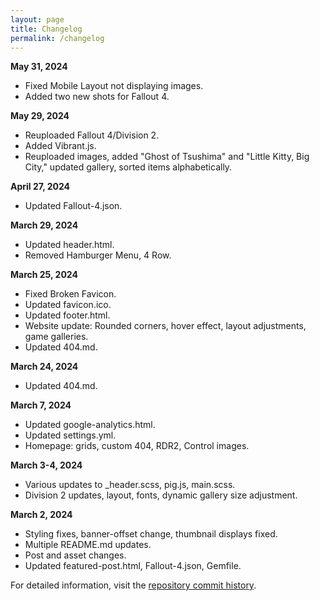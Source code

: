 ```yaml
---
layout: page
title: Changelog
permalink: /changelog
---
```

**May 31, 2024**
- Fixed Mobile Layout not displaying images.
- Added two new shots for Fallout 4.

**May 29, 2024**
- Reuploaded Fallout 4/Division 2.
- Added Vibrant.js.
- Reuploaded images, added "Ghost of Tsushima" and "Little Kitty, Big City," updated gallery, sorted items alphabetically.

**April 27, 2024**
- Updated Fallout-4.json.

**March 29, 2024**
- Updated header.html.
- Removed Hamburger Menu, 4 Row.

**March 25, 2024**
- Fixed Broken Favicon.
- Updated favicon.ico.
- Updated footer.html.
- Website update: Rounded corners, hover effect, layout adjustments, game galleries.
- Updated 404.md.

**March 24, 2024**
- Updated 404.md.

**March 7, 2024**
- Updated google-analytics.html.
- Updated settings.yml.
- Homepage: grids, custom 404, RDR2, Control images.

**March 3-4, 2024**
- Various updates to _header.scss, pig.js, main.scss.
- Division 2 updates, layout, fonts, dynamic gallery size adjustment.

**March 2, 2024**
- Styling fixes, banner-offset change, thumbnail displays fixed.
- Multiple README.md updates.
- Post and asset changes.
- Updated featured-post.html, Fallout-4.json, Gemfile.

For detailed information, visit the [repository commit history](https://github.com/PatrickJnr/vp/commits/main/).